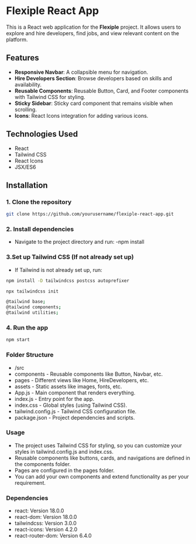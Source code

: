 # Flexiple React App

This is a React web application for the **Flexiple** project. It allows users to explore and hire developers, find jobs, and view relevant content on the platform.

## Features

- **Responsive Navbar**: A collapsible menu for navigation.
- **Hire Developers Section**: Browse developers based on skills and availability.
- **Reusable Components**: Reusable Button, Card, and Footer components with Tailwind CSS for styling.
- **Sticky Sidebar**: Sticky card component that remains visible when scrolling.
- **Icons**: React Icons integration for adding various icons.

## Technologies Used

- React
- Tailwind CSS
- React Icons
- JSX/ES6

## Installation

### 1. Clone the repository

```bash
git clone https://github.com/yourusername/flexiple-react-app.git
```

### 2. Install dependencies

- Navigate to the project directory and run:
  -npm install

### 3.Set up Tailwind CSS (If not already set up)

- If Tailwind is not already set up, run:

```bash
npm install -D tailwindcss postcss autoprefixer
```

```bash
npx tailwindcss init
```

```bash
@tailwind base;
@tailwind components;
@tailwind utilities;
```

### 4. Run the app

```bash
npm start
```

### Folder Structure

- /src
- components - Reusable components like Button, Navbar, etc.
- pages - Different views like Home, HireDevelopers, etc.
- assets - Static assets like images, fonts, etc.
- App.js - Main component that renders everything.
- index.js - Entry point for the app.
- index.css - Global styles (using Tailwind CSS).
- tailwind.config.js - Tailwind CSS configuration file.
- package.json - Project dependencies and scripts.

### Usage

- The project uses Tailwind CSS for styling, so you can customize your styles in tailwind.config.js and index.css.
- Reusable components like buttons, cards, and navigations are defined in the components folder.
- Pages are configured in the pages folder.
- You can add your own components and extend functionality as per your requirement.

### Dependencies

- react: Version 18.0.0
- react-dom: Version 18.0.0
- tailwindcss: Version 3.0.0
- react-icons: Version 4.2.0
- react-router-dom: Version 6.4.0

